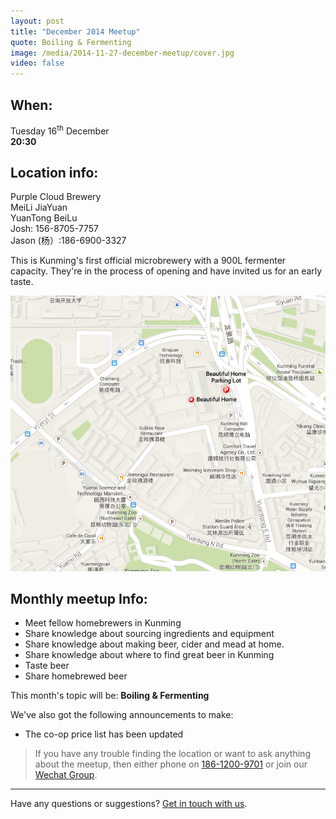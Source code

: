 ```yaml
---
layout: post
title: "December 2014 Meetup"
quote: Boiling & Fermenting
image: /media/2014-11-27-december-meetup/cover.jpg
video: false
---
```


## When:

Tuesday 16<sup>th</sup> December<br>
**20:30**

## Location info:

Purple Cloud Brewery<br>
MeiLi JiaYuan<br>
YuanTong BeiLu<br>
Josh: 156-8705-7757<br>
Jason (杨）:186-6900-3327

This is Kunming's first official microbrewery with a 900L fermenter capacity. They're in the process of opening and have invited us for an early taste.

!["Map to Purple Cloud"](/media/2014-11-27-december-meetup/map-english.png)

## Monthly meetup Info:

* Meet fellow homebrewers in Kunming
* Share knowledge about sourcing ingredients and equipment
* Share knowledge about making beer, cider and mead at home.
* Share knowledge about where to find great beer in Kunming
* Taste beer
* Share homebrewed beer


This month's topic will be: **Boiling & Fermenting**


We've also got the following announcements to make:

* The co-op price list has been updated

> If you have any trouble finding the location or want to ask anything about the meetup, then either phone on [186-1200-9701](tel:18612009701) or join our [Wechat Group](/media/qr-code.jpg).

-----
Have any questions or suggestions? [Get in touch with us](mailto:hello@kunmingbeer.org).